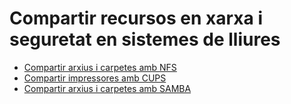 # Compartir recursos en xarxa i seguretat en sistemes de lliures

* [Compartir arxius i carpetes amb NFS](uf3-compartir-arxius-linux-nfs.md)
* [Compartir impressores amb CUPS](uf3-compartir-impressores-cups.md)
* [Compartir arxius i carpetes amb SAMBA](uf3-compartir-arxius-samba.md)

